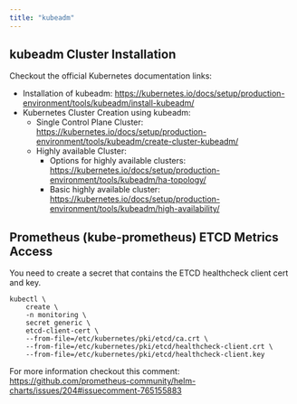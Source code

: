 ```yaml
---
title: "kubeadm"
---
```


## kubeadm Cluster Installation

Checkout the official Kubernetes documentation links:

* Installation of kubeadm: https://kubernetes.io/docs/setup/production-environment/tools/kubeadm/install-kubeadm/
* Kubernetes Cluster Creation using kubeadm:
    * Single Control Plane Cluster: https://kubernetes.io/docs/setup/production-environment/tools/kubeadm/create-cluster-kubeadm/
    * Highly available Cluster:
        * Options for highly available clusters: https://kubernetes.io/docs/setup/production-environment/tools/kubeadm/ha-topology/
        * Basic highly available cluster: https://kubernetes.io/docs/setup/production-environment/tools/kubeadm/high-availability/

## Prometheus (kube-prometheus) ETCD Metrics Access

You need to create a secret that contains the ETCD healthcheck client cert and key.

```console
kubectl \
    create \
    -n monitoring \
    secret generic \
    etcd-client-cert \
    --from-file=/etc/kubernetes/pki/etcd/ca.crt \
    --from-file=/etc/kubernetes/pki/etcd/healthcheck-client.crt \
    --from-file=/etc/kubernetes/pki/etcd/healthcheck-client.key
```

For more information checkout this comment: https://github.com/prometheus-community/helm-charts/issues/204#issuecomment-765155883

